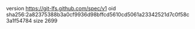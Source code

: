 version https://git-lfs.github.com/spec/v1
oid sha256:2a82375388b3a0cf9936d98bffcd5610cd5061a23342521d7c0f58c3a1f54784
size 2699
